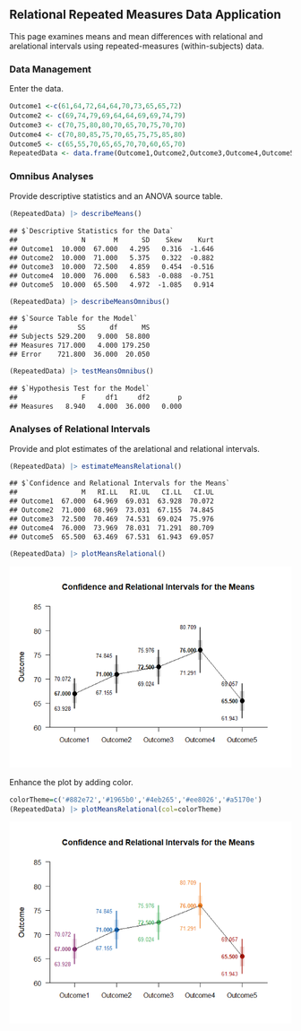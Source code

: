 ## Relational Repeated Measures Data Application

This page examines means and mean differences with relational and arelational intervals using repeated-measures (within-subjects) data.

### Data Management

Enter the data.

```r
Outcome1 <-c(61,64,72,64,64,70,73,65,65,72)
Outcome2 <- c(69,74,79,69,64,64,69,69,74,79)
Outcome3 <- c(70,75,80,80,70,65,70,75,70,70) 
Outcome4 <- c(70,80,85,75,70,65,75,75,85,80)
Outcome5 <- c(65,55,70,65,65,70,70,60,65,70)
RepeatedData <- data.frame(Outcome1,Outcome2,Outcome3,Outcome4,Outcome5)
```

### Omnibus Analyses

Provide descriptive statistics and an ANOVA source table.

```r
(RepeatedData) |> describeMeans()
```

```
## $`Descriptive Statistics for the Data`
##                N       M      SD    Skew    Kurt
## Outcome1  10.000  67.000   4.295   0.316  -1.646
## Outcome2  10.000  71.000   5.375   0.322  -0.882
## Outcome3  10.000  72.500   4.859   0.454  -0.516
## Outcome4  10.000  76.000   6.583  -0.088  -0.751
## Outcome5  10.000  65.500   4.972  -1.085   0.914
```

```r
(RepeatedData) |> describeMeansOmnibus()
```

```
## $`Source Table for the Model`
##               SS      df      MS
## Subjects 529.200   9.000  58.800
## Measures 717.000   4.000 179.250
## Error    721.800  36.000  20.050
```

```r
(RepeatedData) |> testMeansOmnibus()
```

```
## $`Hypothesis Test for the Model`
##                F     df1     df2       p
## Measures   8.940   4.000  36.000   0.000
```

### Analyses of Relational Intervals

Provide and plot estimates of the arelational and relational intervals.

```r
(RepeatedData) |> estimateMeansRelational()
```

```
## $`Confidence and Relational Intervals for the Means`
##                M   RI.LL   RI.UL   CI.LL   CI.UL
## Outcome1  67.000  64.969  69.031  63.928  70.072
## Outcome2  71.000  68.969  73.031  67.155  74.845
## Outcome3  72.500  70.469  74.531  69.024  75.976
## Outcome4  76.000  73.969  78.031  71.291  80.709
## Outcome5  65.500  63.469  67.531  61.943  69.057
```

```r
(RepeatedData) |> plotMeansRelational()
```

![](figures/Relational-Repeated-RelationalA-1.png)<!-- -->

Enhance the plot by adding color.

```r
colorTheme=c('#882e72','#1965b0','#4eb265','#ee8026','#a5170e')
(RepeatedData) |> plotMeansRelational(col=colorTheme)
```

![](figures/Relational-Repeated-RelationalB-1.png)<!-- -->
